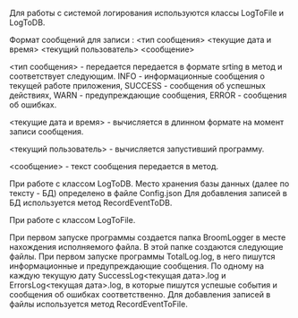 ﻿Для работы с системой логирования используются классы LogToFile и LogToDB.

Формат сообщений для записи :
<тип сообщения> <текущие дата и время> <текущий пользователь> <сообщение>

<тип сообщения>  - передается передается в формате srting в метод и соответствует следующим.
INFO - информационные сообщения о текущей работе приложения,
SUCCESS - сообщения об успешных действиях,
WARN - предупреждающие сообщения,
ERROR - сообщения об ошибках. 

<текущие дата и время> - вычисляется в длинном формате на момент записи сообщения.

<текущий пользователь> - вычисляется запустивший программу.

<сообщение> - текст сообщения передается в метод.


При работе с классом LogToDB.
Место хранения базы данных (далее по тексту - БД) определено в файле Config.json
Для добавления записей в БД используется метод RecordEventToDB.


При работе с классом LogToFile.

При первом запуске программы создается папка BroomLogger в месте нахождения исполняемого файла.
В этой папке создаются следующие файлы. 
При первом запуске программы TotalLog.log, в него пишутся информационные и предупреждающие сообщения.
По одному на каждую текущую дату SuccessLog<текущая дата>.log и ErrorsLog<текущая дата>.log, 
в которые пишутся успешые события и сообщения об ошибках соответственно.
Для добавления записей в файлы используется метод RecordEventToFile.



